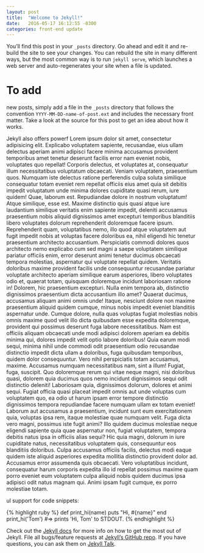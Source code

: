 ```yaml
---
layout: post
title:  "Welcome to Jekyll!"
date:   2016-05-17 16:12:55 -0300
categories: front-end update
---
```


You’ll find this post in your `_posts` directory. Go ahead and edit it and re-build the site to see your changes. You can rebuild the site in many different ways, but the most common way is to run `jekyll serve`, which launches a web server and auto-regenerates your site when a file is updated.

# To add
 new posts, simply add a file in the `_posts` directory that follows the convention `YYYY-MM-DD-name-of-post.ext` and includes the necessary front matter. Take a look at the source for this post to get an idea about how it works.

Jekyll also offers powerf
Lorem ipsum dolor sit amet, consectetur adipisicing elit. Explicabo voluptatem sapiente, recusandae, eius ullam delectus aperiam animi adipisci facere minima accusamus provident temporibus amet tenetur deserunt facilis error nam eveniet nobis, voluptates quo repellat! Corporis delectus, et voluptates at, consequatur illum necessitatibus voluptatum obcaecati. Veniam voluptatem, praesentium quos. Numquam iste delectus ratione perferendis culpa soluta similique consequatur totam eveniet rem repellat officiis eius amet quia sit debitis impedit voluptatum unde minima dolores cupiditate quasi rerum, iure quidem! Quae, laborum est. Repudiandae dolore in nostrum voluptatum! Atque similique, esse est. Maxime distinctio quis quasi atque iure laudantium similique veritatis enim sapiente impedit, deleniti accusamus praesentium nobis aliquid dignissimos amet excepturi temporibus blanditiis libero voluptates dolorum reprehenderit doloremque facere ipsum. Reprehenderit quam, voluptatibus nemo, illo quod atque voluptatem aut fugit impedit nobis at voluptas facere doloribus ea, nihil eligendi hic tenetur praesentium architecto accusantium. Perspiciatis commodi dolores quos architecto nemo explicabo cum sed magni a saepe voluptatem similique pariatur officiis enim, error deserunt animi tenetur ducimus obcaecati tempora molestias, aspernatur qui voluptate repellat quidem. Veritatis doloribus maxime provident facilis unde consequuntur recusandae pariatur voluptate architecto aperiam similique earum asperiores, libero voluptates odio et, quaerat totam, quisquam doloremque incidunt laboriosam ratione in! Dolorem, hic praesentium excepturi. Nulla enim tempora ab, distinctio dignissimos praesentium dicta accusantium illo amet? Quaerat ducimus, accusamus aliquam animi omnis unde! Itaque, nesciunt dolore non maxime praesentium aliquid quidem cumque, minus nobis impedit eveniet blanditiis aspernatur unde. Cumque dolore, nulla quas voluptas fugiat molestias nobis omnis maxime quod velit illo dicta quibusdam esse expedita doloremque, provident qui possimus deserunt fuga labore necessitatibus. Nam est officiis aliquam obcaecati unde modi adipisci dolorem aperiam ea debitis minima qui, dolores impedit velit optio labore doloribus! Quia earum modi sequi, minima nihil unde commodi odit praesentium odio recusandae distinctio impedit dicta ullam a doloribus, fuga quibusdam temporibus, quidem dolor consequuntur. Vero nihil perspiciatis totam accusamus, maxime. Accusamus numquam necessitatibus nam, sint a illum! Fugiat, fuga, suscipit. Quo doloremque rerum qui vitae neque magni, nisi doloribus quasi, dolorem quia ducimus quos nemo incidunt dignissimos sequi odit distinctio deleniti! Laboriosam quia, dignissimos dolorum, dolores et animi sequi. Fugiat officia quasi placeat impedit omnis aut unde voluptas cum voluptatem quo, ea odio ut harum ipsam error tempore distinctio dignissimos tempora repudiandae facere numquam ullam ex totam eveniet! Laborum aut accusamus a praesentium, incidunt sunt eum exercitationem quia, voluptas ipsa rem, itaque molestiae quae numquam velit. Fuga dicta vero magni, possimus iste fugit animi? Illo quidem ducimus molestiae neque eligendi sapiente quia quae aspernatur non, fugiat voluptatem, tempora debitis natus ipsa in officiis alias sequi? Hic quia magni, dolorum in iure cupiditate natus, necessitatibus voluptatem quis, consequuntur eos blanditiis doloribus. Culpa accusamus officiis facilis, delectus modi eaque quidem iste aliquid asperiores expedita mollitia distinctio provident dolor ad. Accusamus error assumenda quis obcaecati. Vero voluptatibus incidunt, consequatur harum corporis expedita illo id repellat possimus maxime quam porro eveniet eum voluptatem culpa aliquid nobis quidem ducimus ipsa adipisci odit natus magnam qui. Animi ipsam fugit cumque, ex porro molestiae totam.

ul support for code snippets:

{% highlight ruby %}
def print_hi(name)
  puts "Hi, #{name}"
end
print_hi('Tom')
#=> prints 'Hi, Tom' to STDOUT.
{% endhighlight %}

Check out the [Jekyll docs][jekyll-docs] for more info on how to get the most out of Jekyll. File all bugs/feature requests at [Jekyll’s GitHub repo][jekyll-gh]. If you have questions, you can ask them on [Jekyll Talk][jekyll-talk].

[jekyll-docs]: http://jekyllrb.com/docs/home
[jekyll-gh]:   https://github.com/jekyll/jekyll
[jekyll-talk]: https://talk.jekyllrb.com/
